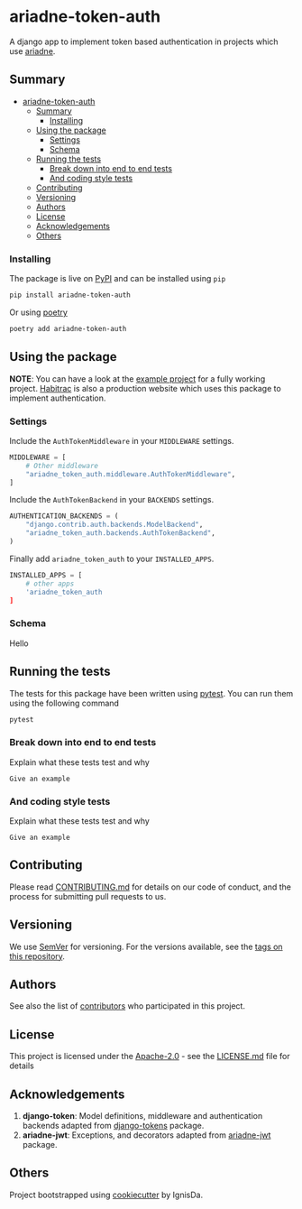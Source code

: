 # ariadne-token-auth

A django app to implement token based authentication in projects which use
[ariadne](https://ariadnegraphql.org/).

## Summary

- [ariadne-token-auth](#ariadne-token-auth)
  - [Summary](#summary)
    - [Installing](#installing)
  - [Using the package](#using-the-package)
    - [Settings](#settings)
    - [Schema](#schema)
  - [Running the tests](#running-the-tests)
    - [Break down into end to end tests](#break-down-into-end-to-end-tests)
    - [And coding style tests](#and-coding-style-tests)
  - [Contributing](#contributing)
  - [Versioning](#versioning)
  - [Authors](#authors)
  - [License](#license)
  - [Acknowledgements](#acknowledgements)
  - [Others](#others)

### Installing

The package is live on [PyPI](https://pypi.org/project/ariadne-token-auth/) and can be
installed using `pip`

```bash
pip install ariadne-token-auth
```

Or using [poetry](https://python-poetry.org/)

```bash
poetry add ariadne-token-auth
```

## Using the package

**NOTE**: You can have a look at the [example project](./example_project) for a fully
working project. [Habitrac](https://github.com/IgnisDa/habitrac) is also a production
website which uses this package to implement authentication.

### Settings

Include the `AuthTokenMiddleware` in your `MIDDLEWARE` settings.

```python
MIDDLEWARE = [
    # Other middleware
    "ariadne_token_auth.middleware.AuthTokenMiddleware",
]
```

Include the `AuthTokenBackend` in your `BACKENDS` settings.

```python
AUTHENTICATION_BACKENDS = (
    "django.contrib.auth.backends.ModelBackend",
    "ariadne_token_auth.backends.AuthTokenBackend",
)
```

Finally add `ariadne_token_auth` to your `INSTALLED_APPS`.

```python
INSTALLED_APPS = [
    # other apps
    'ariadne_token_auth
]
```

### Schema

Hello

## Running the tests

The tests for this package have been written using
[pytest](https://docs.pytest.org/en/stable/). You can run them using the following command

```bash
pytest
```

### Break down into end to end tests

Explain what these tests test and why

    Give an example

### And coding style tests

Explain what these tests test and why

    Give an example

## Contributing

Please read [CONTRIBUTING.md](CONTRIBUTING.md) for details on our code
of conduct, and the process for submitting pull requests to us.

## Versioning

We use [SemVer](http://semver.org/) for versioning. For the versions
available, see the [tags on this
repository](https://github.com/PurpleBooth/a-good-readme-template/tags).

## Authors

See also the list of [contributors](contributors.md) who participated in this project.

## License

This project is licensed under the
[Apache-2.0](https://www.apache.org/licenses/LICENSE-2.0) - see the
[LICENSE.md](LICENSE.md) file for details

## Acknowledgements

1. **django-token**: Model definitions, middleware and authentication backends adapted from
   [django-tokens](https://github.com/jasonbeverage/django-token) package.
2. **ariadne-jwt**: Exceptions, and decorators adapted from
   [ariadne-jwt](https://github.com/Usama0121/ariadne-jwt) package.

## Others

Project bootstrapped using [cookiecutter](https://github.com/IgnisDa/project-cookiecutter)
by IgnisDa.
